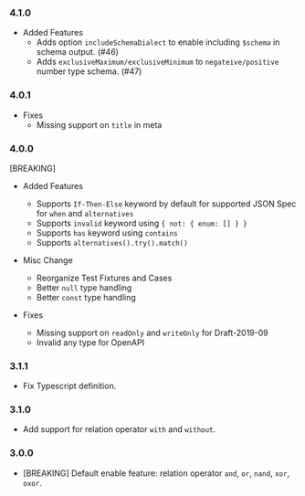 ### 4.1.0

- Added Features
  * Adds option `includeSchemaDialect` to enable including `$schema` in schema output. (#46)
  * Adds `exclusiveMaximum/exclusiveMinimum` to `negateive/positive` number type schema. (#47)

### 4.0.1

- Fixes
  * Missing support on `title` in meta

### 4.0.0

[BREAKING]

- Added Features
  * Supports `If-Then-Else` keyword by default for supported JSON Spec for `when` and `alternatives`
  * Supports `invalid` keyword using `{ not: { enum: [] } }`
  * Supports `has` keyword using `contains`
  * Supports `alternatives().try().match()`

- Misc Change
  * Reorganize Test Fixtures and Cases
  * Better `null` type handling
  * Better `const` type handling

- Fixes
  * Missing support on `readOnly` and `writeOnly` for Draft-2019-09
  * Invalid any type for OpenAPI

### 3.1.1

- Fix Typescript definition.

### 3.1.0

- Add support for relation operator `with` and `without`.

### 3.0.0

- [BREAKING] Default enable feature: relation operator `and`, `or`, `nand`, `xor`, `oxor`.
